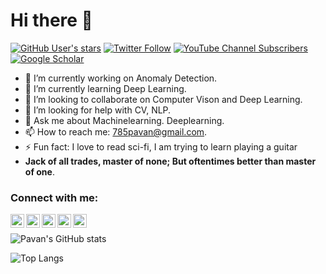 # Hi there 👋

<!--
**785pavan/785pavan** is a ✨ _special_ ✨ repository because its `README.md` (this file) appears on your GitHub profile.-->


<!-- Here are some ideas to get you started: -->
[![GitHub User's stars](https://img.shields.io/github/stars/kandapagari?affiliations=OWNER%2CCOLLABORATOR&color=orange&label=total%20stars%20earned&style=for-the-badge)](https://github.com/kandapagari)
[![Twitter Follow](https://img.shields.io/twitter/follow/zephyr_347?color=blue&label=twitter%20followers&style=for-the-badge)][twitter]
[![YouTube Channel Subscribers](https://img.shields.io/youtube/channel/subscribers/UCxTxi5eGQ9JpVJQJjMIG8zQ?label=YouTube%20Channel&style=for-the-badge)](https://www.youtube.com/channel/UCxTxi5eGQ9JpVJQJjMIG8zQ)
[![Google Scholar](https://img.shields.io/static/v1?style=for-the-badge&label=Google%20Scholar&logo=googlescholar&message=Pavan%20Kumar%20Kandapagari&color=blue)](https://scholar.google.de/citations?hl=en&user=EkSY9wUAAAAJ)

- 🔭 I’m currently working on Anomaly Detection.
- 🌱 I’m currently learning Deep Learning.
- 👯 I’m looking to collaborate on Computer Vison and Deep Learning.
- 🤔 I’m looking for help with CV, NLP.
- 💬 Ask me about Machinelearning. Deeplearning.
- 📫 How to reach me: 785pavan@gmail.com.
- ⚡ Fun fact: I love to read sci-fi, I am trying to learn playing a guitar
- **Jack of all trades, master of none; But oftentimes better than master of one**.

### Connect with me:


[<img align="left" alt="https://kandapagari.vercel.app/" width="22px" src="https://img.icons8.com/nolan/64/internet.png"/>][website]
[<img align="left" alt="https://kandapagari-blog.vercel.app/" width="22px" src="https://img.icons8.com/nolan/64/blog.png"/>][blog]
[<img align="left" alt="zephyr_347 | Twitter" width="22px" src="https://img.icons8.com/nolan/64/twitter.png"/>][twitter]
[<img align="left" alt="kandapagari | LinkedIn" width="22px" src="https://img.icons8.com/nolan/64/linkedin.png" />][linkedin]
[<img align="left" alt="abhi_pavan_insta | Instagram" width="22px" src="https://img.icons8.com/nolan/64/instagram-new.png" />][instagram]
<br />

![Pavan's GitHub stats](https://github-readme-stats.vercel.app/api?username=kandapagari&theme=tokyonight)

![Top Langs](https://github-readme-stats.vercel.app/api/top-langs/?username=kandapagari&theme=tokyonight)

[twitter]: https://twitter.com/zephyr_347
[instagram]: https://instagram.com/abhi_pavan_insta/
[linkedin]: https://linkedin.com/in/kandapagari
[blog]: https://kandapagari-blog.vercel.app/
[website]: https://kandapagari.vercel.app/
